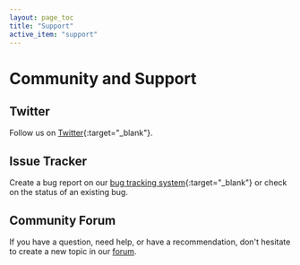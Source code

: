 ```yaml
---
layout: page_toc
title: "Support"
active_item: "support"
---
```


# Community and Support

## Twitter

Follow us on [Twitter](https://twitter.com/mergado_dev){:target="_blank"}.

## Issue Tracker

Create a bug report on our [bug tracking system](https://github.com/mergado/mergado-apps){:target="_blank"} or check on the status of an existing bug.

## Community Forum

If you have a question, need help, or have a recommendation, don't hesitate to create a new topic in our [forum](https://forum.mergado.cz/c/vyvoj/aplikace-pro-mergado).
